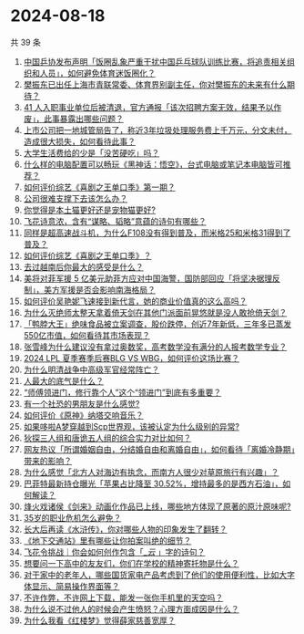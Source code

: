 # 2024-08-18

共 39 条

<!-- BEGIN -->
<!-- 最后更新时间 Sun Aug 18 2024 01:16:52 GMT+0800 (China Standard Time) -->

1. [中国乒协发布声明「饭圈乱象严重干扰中国乒乓球队训练比赛，将追责相关组织和人员」，如何避免体育迷饭圈化？](https://www.zhihu.com/question/664527454)
1. [樊振东已出任上海市青联常委、体育界别副主任，你对樊振东的未来有什么期待？](https://www.zhihu.com/question/664549270)
1. [41 人入职事业单位后被清退，官方通报「该次招聘方案无效，结果予以作废」，此事暴露出哪些问题？](https://www.zhihu.com/question/664525186)
1. [上市公司把一地城管局告了，称近3年垃圾处理服务费上千万元，分文未付，造成很大损失，如何看待此事？](https://www.zhihu.com/question/664518529)
1. [大学生活费给的少是「没苦硬吃」吗？](https://www.zhihu.com/question/663519685)
1. [什么样的电脑配置可以畅玩《黑神话：悟空》，台式电脑或笔记本电脑皆可推荐？](https://www.zhihu.com/question/661362889)
1. [如何评价综艺《喜剧之王单口季》第一期？](https://www.zhihu.com/question/664435088)
1. [公司很难支撑下去该怎么办？](https://www.zhihu.com/question/663485421)
1. [你觉得是本土猫更好还是宠物猫更好?](https://www.zhihu.com/question/663843013)
1. [飞花诗意浓，含有“谋略、韬略”意蕴的诗句有哪些？](https://www.zhihu.com/question/663543738)
1. [同样是超高速战斗机，为什么F108没有得到普及，而米格25和米格31得到了普及？](https://www.zhihu.com/question/404203723)
1. [如何评价综艺《喜剧之王单口季》？](https://www.zhihu.com/question/664165104)
1. [去过越南后你最大的感受是什么？](https://www.zhihu.com/question/332995493)
1. [美将对菲军援 5 亿美元助菲方应对中国海警，国防部回应「将坚决据理反制」，美方军援是否会影响南海格局？](https://www.zhihu.com/question/664456426)
1. [如何评价吴艳妮飞速接到新代言，她的商业价值真的这么高吗？](https://www.zhihu.com/question/664464076)
1. [为什么灭绝师太整天拿着倚天剑在其他门派面前晃悠就是没人敢抢倚天剑？](https://www.zhihu.com/question/662042533)
1. [「鸭脖大王」绝味食品被立案调查，股价跌停，创近7年新低，三年多已蒸发550亿市值，如何看待其市场表现？](https://www.zhihu.com/question/664460541)
1. [张雪峰为什么建议没有拿过奥数奖，高考数学没有满分的人报考数学专业？](https://www.zhihu.com/question/663965957)
1. [2024 LPL 夏季赛季后赛BLG VS WBG，如何评价这场比赛？](https://www.zhihu.com/question/664541067)
1. [为什么明清战争中高级军官经常阵亡？](https://www.zhihu.com/question/661822995)
1. [人最大的底气是什么？](https://www.zhihu.com/question/663805537)
1. [“师傅领进门，修行靠个人”这个“领进门”到底有多重要？](https://www.zhihu.com/question/604796840)
1. [有一个社恐的男朋友是什么感觉?](https://www.zhihu.com/question/453240875)
1. [如何评价《原神》纳塔交响音乐？](https://www.zhihu.com/question/664468575)
1. [如果哆啦A梦穿越到Scp世界观，该被认定为什么级别的异常?](https://www.zhihu.com/question/662450977)
1. [狄探三人组和唐诡五人组的综合实力对比如何？](https://www.zhihu.com/question/664386951)
1. [网友热议「所谓婚姻自由，分结婚自由和离婚自由」，如何看待「离婚冷静期」带来的影响？](https://www.zhihu.com/question/664517858)
1. [为什么感觉「北方人对海边有执念，而南方人很少对草原旅行有兴趣」？](https://www.zhihu.com/question/663078129)
1. [巴菲特最新持仓曝光「苹果占比降至 30.52%，增持最多的是西方石油」，如何解读？](https://www.zhihu.com/question/664347215)
1. [烽火戏诸侯《剑来》动画化作品已上线，哪些地方体现了原著的原汁原味呢?](https://www.zhihu.com/question/664284714)
1. [35岁的职业危机怎么避免？](https://www.zhihu.com/question/664380997)
1. [长大后再读《水浒传》，你对哪些人物的印象发生了翻转？](https://www.zhihu.com/question/661064924)
1. [《地下交通站》里有哪些让你拍案叫绝的细节？](https://www.zhihu.com/question/395178508)
1. [飞花令挑战｜你会如何创作包含「__云_ 」字的诗句？](https://www.zhihu.com/question/661413923)
1. [想要问一下高中的友友们，你们在学校的精神寄托物是什么？](https://www.zhihu.com/question/664215438)
1. [对于家中的老年人，哪些国货家电产品考虑到了他们的使用便利性，比如大字体显示、简易操作界面等？](https://www.zhihu.com/question/663838324)
1. [不许作弊，不许网上下载，能发一张你手机里的天空吗？](https://www.zhihu.com/question/664252515)
1. [为什么说不过他人的时候会产生愤怒？心理方面成因是什么？](https://www.zhihu.com/question/664297636)
1. [为什么我看《红楼梦》觉得薛家慈善宽厚？](https://www.zhihu.com/question/664424445)

<!-- END -->
